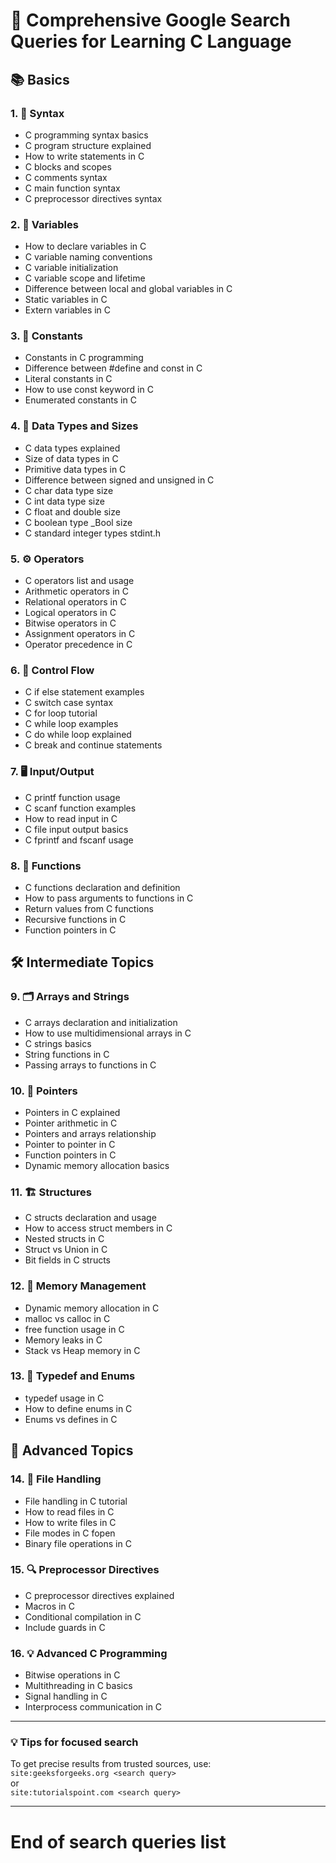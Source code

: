# 🧠 Comprehensive Google Search Queries for Learning C Language

## 📚 Basics

### 1. 🧩 Syntax  
- C programming syntax basics  
- C program structure explained  
- How to write statements in C  
- C blocks and scopes  
- C comments syntax  
- C main function syntax  
- C preprocessor directives syntax  

### 2. 🔢 Variables  
- How to declare variables in C  
- C variable naming conventions  
- C variable initialization  
- C variable scope and lifetime  
- Difference between local and global variables in C  
- Static variables in C  
- Extern variables in C  

### 3. 📏 Constants  
- Constants in C programming  
- Difference between #define and const in C  
- Literal constants in C  
- How to use const keyword in C  
- Enumerated constants in C  

### 4. 📐 Data Types and Sizes  
- C data types explained  
- Size of data types in C  
- Primitive data types in C  
- Difference between signed and unsigned in C  
- C char data type size  
- C int data type size  
- C float and double size  
- C boolean type _Bool size  
- C standard integer types stdint.h  

### 5. ⚙️ Operators  
- C operators list and usage  
- Arithmetic operators in C  
- Relational operators in C  
- Logical operators in C  
- Bitwise operators in C  
- Assignment operators in C  
- Operator precedence in C  

### 6. 🔄 Control Flow  
- C if else statement examples  
- C switch case syntax  
- C for loop tutorial  
- C while loop examples  
- C do while loop explained  
- C break and continue statements  

### 7. 🖥️ Input/Output  
- C printf function usage  
- C scanf function examples  
- How to read input in C  
- C file input output basics  
- C fprintf and fscanf usage  

### 8. 🔧 Functions  
- C functions declaration and definition  
- How to pass arguments to functions in C  
- Return values from C functions  
- Recursive functions in C  
- Function pointers in C  

## 🛠️ Intermediate Topics

### 9. 🗂️ Arrays and Strings  
- C arrays declaration and initialization  
- How to use multidimensional arrays in C  
- C strings basics  
- String functions in C  
- Passing arrays to functions in C  

### 10. 📍 Pointers  
- Pointers in C explained  
- Pointer arithmetic in C  
- Pointers and arrays relationship  
- Pointer to pointer in C  
- Function pointers in C  
- Dynamic memory allocation basics  

### 11. 🏗️ Structures  
- C structs declaration and usage  
- How to access struct members in C  
- Nested structs in C  
- Struct vs Union in C  
- Bit fields in C structs  

### 12. 🧠 Memory Management  
- Dynamic memory allocation in C  
- malloc vs calloc in C  
- free function usage in C  
- Memory leaks in C  
- Stack vs Heap memory in C  

### 13. 📝 Typedef and Enums  
- typedef usage in C  
- How to define enums in C  
- Enums vs defines in C  

## 🚀 Advanced Topics

### 14. 📁 File Handling  
- File handling in C tutorial  
- How to read files in C  
- How to write files in C  
- File modes in C fopen  
- Binary file operations in C  

### 15. 🔍 Preprocessor Directives  
- C preprocessor directives explained  
- Macros in C  
- Conditional compilation in C  
- Include guards in C  

### 16. 💡 Advanced C Programming  
- Bitwise operations in C  
- Multithreading in C basics  
- Signal handling in C  
- Interprocess communication in C  

---

### 💡 Tips for focused search

To get precise results from trusted sources, use:  
`site:geeksforgeeks.org <search query>`  
or  
`site:tutorialspoint.com <search query>`

---

# End of search queries list
